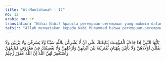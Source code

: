 ```yaml
---
title: "Al-Mumtahanah - 12"
no: 12
arabic_no: ١٢
translation: "Wahai Nabi! Apabila perempuan-perempuan yang mukmin datang kepadamu untuk mengadakan bai‘at (janji setia), bahwa mereka tidak akan mempersekutukan sesuatu apa pun dengan Allah; tidak akan mencuri, tidak akan berzina, tidak akan membunuh anak-anaknya, tidak akan berbuat dusta yang mereka ada-adakan antara tangan dan kaki mereka dan tidak akan mendurhakaimu dalam urusan yang baik, maka terimalah janji setia mereka dan mohonkanlah ampunan untuk mereka kepada Allah. Sungguh, Allah Maha Pengampun, Maha Penyayang."
tafsir: "Allah menyatakan kepada Nabi Muhammad bahwa perempuan-perempuan yang menyatakan keimanan dan ketaatannya harus berjanji bahwa mereka tidak akan mempersekutukan Allah dengan sesuatu pun, tidak akan mencuri harta orang lain, tidak akan berzina, tidak akan menggugurkan anak dalam kandungannya, dan tidak akan mengerjakan yang dilarang, seperti meratapi orang mati dengan mengoyak-ngoyak pakaian, dan sebagainya. Bila mereka telah berjanji, maka pernyataan iman mereka harus diterima. Nabi juga diperintahkan untuk mengatakan kepada mereka bahwa mereka akan mendapat ampunan Allah dan pahala dari-Nya jika mereka konsekuen melaksanakan janji mereka itu. Nabi juga diminta untuk berdoa kepada Allah agar dosa-dosa mereka diampuni, karena sesungguhnya Allah Maha Pengampun lagi Maha Penyayang.\n\nDiriwayatkan oleh al-Bukhari dari 'Urwah bin Zubair bahwa 'Aisyah berkata, \"Rasulullah saw menguji perempuan yang hijrah sesuai ayat: ya ayyuhan-nabiyy idha ja'akal-mu'minat¦..innallaha gafurur-rahim. Barang siapa yang telah memenuhi syarat-syarat di atas, berarti perempuan itu telah mengikrarkan pernyataan bahwa dirinya beriman.\"\n\nDiriwayatkan pula oleh 'Urwah bin Zubair dari 'Aisyah, ia berkata, \"Telah datang Fathimah binti 'Utbah untuk menyatakan keimanannya kepada Rasulullah, maka beliau meminta ia berjanji tidak akan mempersekutukan Allah dengan sesuatu pun, tidak mencuri, tidak berzina, tidak menggugurkan kandungannya, maka Fathimah merasa malu menyebut janji itu sambil meletakkan tangan di atas kepalanya.\" Maka 'Aisyah berkata, \"Hendaklah engkau akui yang dikatakan Nabi itu. Demi Allah, kami tidak menyatakan keimanan kecuali dengan cara demikian.\" Fathimah melaksanakan yang diminta 'Aisyah itu, lalu Nabi menerima pengakuannya.\n\nMenurut riwayat yang lain bahwa Nabi Muhammad banyak menerima pernyataan beriman dari para perempuan ketika penaklukan Mekah. Di antara yang menyatakan keimanannya itu terdapat Hindun binti 'Utbah, istri Abu Sufyan, kepala suku Quraisy."
---
```

يٰٓاَيُّهَا النَّبِيُّ اِذَا جَاۤءَكَ الْمُؤْمِنٰتُ يُبَايِعْنَكَ عَلٰٓى اَنْ لَّا يُشْرِكْنَ بِاللّٰهِ شَيْـًٔا وَّلَا يَسْرِقْنَ وَلَا يَزْنِيْنَ وَلَا يَقْتُلْنَ اَوْلَادَهُنَّ وَلَا يَأْتِيْنَ بِبُهْتَانٍ يَّفْتَرِيْنَهٗ بَيْنَ اَيْدِيْهِنَّ وَاَرْجُلِهِنَّ وَلَا يَعْصِيْنَكَ فِيْ مَعْرُوْفٍ فَبَايِعْهُنَّ وَاسْتَغْفِرْ لَهُنَّ اللّٰهَ ۗاِنَّ اللّٰهَ غَفُوْرٌ رَّحِيْمٌ 